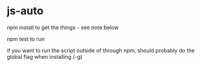 # js-auto

npm install to get the things - see note below

npm test to run

if you want to run the script outside of through npm, should probably do the global flag when installing (-g)
